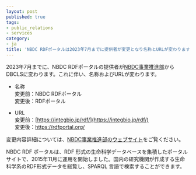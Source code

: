 ```yaml
---
layout: post
published: true
tags:
- public_relations
- services
category:
- ja
title: 'NBDC RDFポータルは2023年7月までに提供者が変更となり名称とURLが変わります'
---
```

2023年7月までに、NBDC RDFポータルの提供者が[NBDC事業推進部](https://biosciencedbc.jp/)からDBCLSに変わります。これに伴い、名称およびURLが変わります。

* 名称<br/>
変更前：NBDC RDFポータル<br/>
変更後：RDFポータル

* URL<br/>
変更前：[https://integbio.jp/rdf/](https://integbio.jp/rdf/)<br/>
変更後：https://rdfportal.org/

変更内容詳細については、[NBDC事業推進部のウェブサイト](https://biosciencedbc.jp/news/20230330-01.html)をご覧ください。

NBDC RDF ポータルは、RDF 形式の生命科学データベースを集積したポータルサイトで、2015年11月に運用を開始しました。国内の研究機関が作成する生命科学系のRDF形式データを総覧し、SPARQL 言語で検索することができます。
